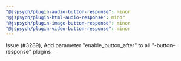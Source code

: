 ```yaml
---
"@jspsych/plugin-audio-button-response": minor
"@jspsych/plugin-html-audio-response": minor
"@jspsych/plugin-image-button-response": minor
"@jspsych/plugin-video-button-response": minor
---
```


Issue (#3289), Add parameter "enable_button_after" to all "-button-response" plugins
